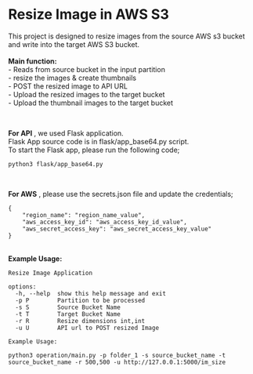 # Resize Image in AWS S3

This project is designed to resize images from the source AWS s3 bucket and write into the target AWS S3 bucket. <br> <br>
<b>Main function: </b>  <br> 
      - Reads from source bucket in the input partition  <br>
      - resize the images & create thumbnails  <br>
      - POST the resized image to API URL  <br>
      - Upload the resized images to the target bucket  <br>
      - Upload the thumbnail images to the target bucket  <br>


<br>

<b>For API</b> , we used Flask application. <br>
Flask App source code is in flask/app_base64.py script. <br>
To start the Flask app, please run the following code; <br>
```
python3 flask/app_base64.py
```

<br>

<b>For AWS</b> , please use the secrets.json file and update the credentials; <br>

```
{
    "region_name": "region_name_value",
    "aws_access_key_id": "aws_access_key_id_value",
    "aws_secret_access_key": "aws_secret_access_key_value"
}
```
<br>
<b>Example Usage:</b>

```
Resize Image Application

options:
  -h, --help  show this help message and exit
  -p P        Partition to be processed
  -s S        Source Bucket Name
  -t T        Target Bucket Name
  -r R        Resize dimensions int,int
  -u U        API url to POST resized Image

Example Usage:

python3 operation/main.py -p folder_1 -s source_bucket_name -t source_bucket_name -r 500,500 -u http://127.0.0.1:5000/im_size

```



